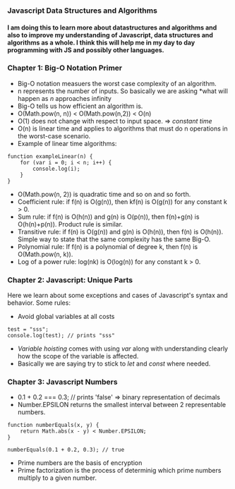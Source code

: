 ### Javascript Data Structures and Algorithms
#### I am doing this to learn more about datastructures and algorithms and also to improve my understanding of Javascript, data structures and algorithms as a whole. I think this will help me in my day to day programming with JS and possibly other languages.

### Chapter 1: Big-O Notation Primer

* Big-O notation measuers the worst case complexity of an algorithm.
* n represents the number of inputs. So basically we are asking *what will happen as _n_ approaches infinity
* Big-O tells us how efficient an algorithm is.
* O(Math.pow(n, n)) < O(Math.pow(n,2)) < O(n)
* O(1) does not change with respect to input space. => *constant time*
* O(n) is linear time and applies to algorithms that must do n operations in the worst-case scenario.
* Example of linear time algorithms:
```
function exampleLinear(n) {
	for (var i = 0; i < n; i++) {
		console.log(i);
	}
}
```
* O(Math.pow(n, 2)) is quadratic time and so on and so forth.
* Coefficient rule: if f(n) is O(g(n)), then kf(n) is O(g(n)) for any constant k > 0.
* Sum rule: if f(n) is O(h(n)) and g(n) is O(p(n)), then f(n)+g(n) is O(h(n)+p(n)). Product rule is similar.
* Transitive rule: if f(n) is O(g(n)) and g(n) is O(h(n)), then f(n) is O(h(n)). Simple way to state that the same complexity has the same Big-O.
* Polynomial rule: If f(n) is a polynomial of degree k, then f(n) is O(Math.pow(n, k)).
* Log of a power rule: log(nk) is O(log(n)) for any constant k > 0.

### Chapter 2: Javascript: Unique Parts

Here we learn about some exceptions and cases of Javascript's syntax and behavior.
Some rules:
* Avoid global variables at all costs
```
test = "sss";
console.log(test); // prints "sss"
```
* _Variable hoisting_ comes with using *var* along with understanding clearly how the scope of the variable is affected.
* Basically we are saying try to stick to *let* and *const* where needed. 

### Chapter 3: Javascript Numbers

* 0.1 + 0.2 === 0.3; // prints 'false' => binary representation of decimals
* Number.EPSILON returns the smallest interval between 2 representable numbers.
```
function numberEquals(x, y) {
	return Math.abs(x - y) < Number.EPSILON;
}

numberEquals(0.1 + 0.2, 0.3); // true
```
* Prime numbers are the basis of encryption
* Prime factorization is the process of determinig which prime numbers multiply to a given number.
